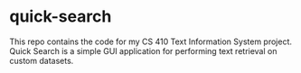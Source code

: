 # quick-search
This repo contains the code for my CS 410 Text Information System project. Quick Search is a simple GUI application for performing text retrieval on custom datasets.
